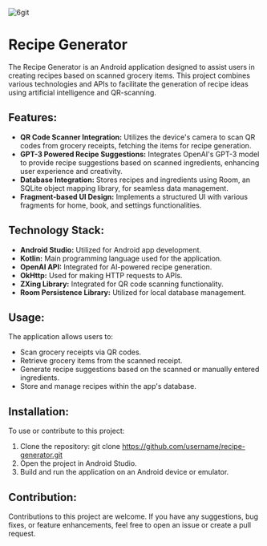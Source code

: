![6git](https://github.com/UNBunny/Recipe-generator/assets/112119548/131c57bd-8a23-41ce-9367-87a13bf3ac92)
# Recipe Generator
The Recipe Generator is an Android application designed to assist users in creating recipes based on scanned grocery items. This project combines various technologies and APIs to facilitate the generation of recipe ideas using artificial intelligence and QR-scanning.

## Features:
* **QR Code Scanner Integration:** Utilizes the device's camera to scan QR codes from grocery receipts, fetching the items for recipe generation.
* **GPT-3 Powered Recipe Suggestions:** Integrates OpenAI's GPT-3 model to provide recipe suggestions based on scanned ingredients, enhancing user experience and creativity.
* **Database Integration:** Stores recipes and ingredients using Room, an SQLite object mapping library, for seamless data management.
* **Fragment-based UI Design:** Implements a structured UI with various fragments for home, book, and settings functionalities.
## Technology Stack:
* **Android Studio:** Utilized for Android app development.
* **Kotlin:** Main programming language used for the application.
* **OpenAI API:** Integrated for AI-powered recipe generation.
* **OkHttp:** Used for making HTTP requests to APIs.
* **ZXing Library:** Integrated for QR code scanning functionality.
* **Room Persistence Library:** Utilized for local database management.
## Usage:
The application allows users to:

* Scan grocery receipts via QR codes.
* Retrieve grocery items from the scanned receipt.
* Generate recipe suggestions based on the scanned or manually entered ingredients.
* Store and manage recipes within the app's database.
## Installation:
To use or contribute to this project:

1. Clone the repository: git clone https://github.com/username/recipe-generator.git
2. Open the project in Android Studio.
3. Build and run the application on an Android device or emulator.
## Contribution:
Contributions to this project are welcome. If you have any suggestions, bug fixes, or feature enhancements, feel free to open an issue or create a pull request.
